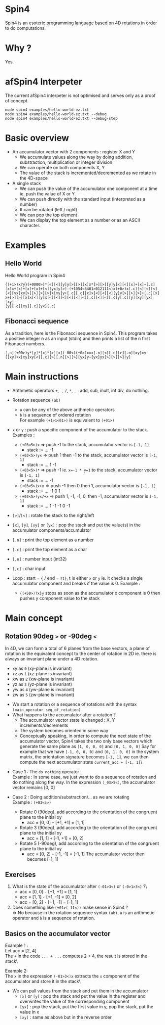 # Spin4
Spin4 is an esoteric programming language based on 4D rotations in order to do computations.

# Why ?
Yes.

# afSpin4 Interpeter
The current afSpin4 interpeter is not optimised and serves only as a proof of concept.
```
node spin4 examples/hello-world-ez.txt
node spin4 examples/hello-world-ez.txt --debug
node spin4 examples/hello-world-ez.txt --debug-step
```

# Basic overview
- An accumulator vector with 2 components : register X and Y
    - We accumulate values along the way by doing addition, substraction, multiplication or integer division
    - We can operate on both components X, Y
    - The value of the stack is incremented/decremented as we rotate in the 4D-space
- A single stack
    - We can push the value of the accumulator one component at a time ie. push the value of X or Y
    - We can push directly with the standard input (interpreted as a number)
    - It can be rotated (left / right)
    - We can pop the top element
    - We can display the top element as a number or as an ASCII character.

# Examples
## Hello World
Hello World program in Spin4
```
{(+1>)x?y}(+0000>)*[<][<][y]y[>][>][x]x*[>][>][y]y[<][<][x]+[x]+[.c]
[x]x+[x]+[x]+[x]+[<][yx]y[>]-(+1054<5401>012111<)x(+0>)x[.c][<][<][<]
[<][yx]xy[>][>][>][>]+[xy]y+[.c][.c][x]x[<][<][<][y]y[>][>][>]+[.c][x]
x+[>][>][x]x[<][y]x[<][<][<][<][<][<][.c][<][<][.c]y[.c][y][xy][yx][xy]
[y][.c][xy][.c][yx][.c]
```
## Fibonacci sequence
As a tradition, here is the Fibonacci sequence in Spin4. This program takes a positive integer n as an input (stdin) and then prints a list of the n first Fibonacci numbers.
```
[,n](+00>)y*[y]*[x]*[>][x](-00<)(+0>)xxx[.n][<][.c][>][.n][xy]xy
{[xy]+x[xy]xy[<][.c][>][.n][>][>][yx]y-[yx]yx[>][>][>]?y}
```

# Main instructions
- Arithmetic operators `+`, `-`, `/`, `*`, `_` : add, sub, mult, int div, do nothing.
- Rotation sequence `(ab)`
    - `a` can be any of the above arithmetic operators
    - `b` is a sequence of ordered rotation\
For example `(+1>1<01>)` is equivalent to `(+01>)`

- `x` or `y` : push a specific component of the accumulator to the stack.\
    Examples :
    - `(+03<5>)x` => push -1 to the stack, accumulator vector is `[-1, 1]`
        - stack := ... -1
    - `(+03<5>)yx` => push 1 then -1 to the stack, accumulator vector is `[-1, 1]`
        - stack := ... 1 -1
    - `(+03<5>)*` => push -1 ie. `x=-1 * y=1` to the stack, accumulator vector is `[-1, 1]`
        - stack := ... -1
    - `(+03<5>)x+y` => push -1 then 0 then 1, accumulator vector is `[-1, 1]`
        - stack := ... -1 0 1
    - `(+03<5>)yx/+x` => push 1, -1, -1, 0, then -1, accumulator vector is `[-1, 1]`
        - stack := ... 1 -1 -1 0 -1
- `[>]`/`[<]` : rotate the stack to the right/left
- `[x]`, `[y]`, `[xy]` or `[yx]` : pop the stack and put the value(s) in the accumulator components/accumulator
- `[.n]` : print the top element as a number
- `[.c]` : print the top element as a char
- `[,n]` : number input (int32)
- `[,c]` : char input
- Loop : start = `{` / end = `?t}`, t is either `x` or `y` ie. it checks a single accumulator component and breaks if the value is 0.
    Example :
    - `{(+50>)?x}y` stops as soon as the accumulator x component is 0 then pushes y component value to the stack

# Main concept
## Rotation 90deg `>` or -90deg `<`
In 4D, we can form a total of 6 planes from the base vectors, a plane of rotation is the equivalent concept to the center of rotation in 2D ie. there is always an invariant plane under a 4D rotation.
- xy as `0` (xy-plane is invariant)
- xz as `1` (xz-plane is invariant)
- xw as `2` (xw-plane is invariant)
- yz as `3` (yz-plane is invariant)
- yw as `4` (yw-plane is invariant)
- zw as `5` (zw-plane is invariant)

* We start a rotation or a sequence of rotations with the syntax `(main_operator seq_of_rotation)`
* What happens to the accumulator after a rotation ?
    - The accumulator vector state is changed : X, Y increments/decrements
    - The system becomes oriented in some way
    - Conceptually speaking, in order to compute the next state of the accumulator vector,
    Spin4 takes the two only base vectors which generate the same plane as `[1, 0, 0, 0]` and `[0, 1, 0, 0]`
    Say for example that we have `[-1, 0, 0, 0]` and `[0, 1, 0, 0]` in the system matrix, the orientation signature becomes `[-1, 1]`, we can then compute the next accumulator state `current_acc + [-1, 1]`\

- Case 1 : The `do nothing` operator `_`\
Example : 
    In some case, we just want to do a sequence of rotation and do nothing along the way.
    In the expression `(_03>5<)`, the accumulator vector remains [0, 0]

- Case 2 : Doing addition/substraction/... as we are rotating\
Example : `(+03<5>)`
    - Rotate 0 (90deg), add according to the orientation of the congruent plane to the initial xy
        - acc = [0, 0] `+` [+1, +1] = [1, 1]
    - Rotate 3 (90deg), add according to the orientation of the congruent plane to the initial xy
        - acc = [1, 1] `+` [-1, +1] = [0, 2]
    - Rotate 5 (-90deg), add according to the orientation of the congruent plane to the initial xy
        - acc = [0, 2] `+` [-1, -1] = [-1, 1]
The accumulator vector then becomes [-1, 1]

## Exercises
1. What is the state of the accumulator after `(-01>3<)` or `(-0>1>3<)` ?\
    - acc = [0, 0] `-` [+1, +1] = [1, 1]
    - acc = [1, 1] `-` [+1, -1] = [0, 2]
    - acc = [0, 2] `-` [+1, -1] = [-1, 1]
2. Does something like `(+01>(-11<))` make sense in Spin4 ?\
=> No because in the rotation sequence syntax `(ab)`, `a` is an arithmetic operator and `b` is a sequence of rotation.  

## Basics on the accumulator vector
Example 1 :\
Let acc = [2, 4]\
The `+` in the code `... + ...` computes 2 + 4, the result is stored in the stack\

Example 2:\
The `x` in the expression `(-01>3<)x` extracts the `x` component of the accumulator and store it in the stack\
- We can pull values from the stack and put them in the accumulator
    - `[x]` or `[y]` : pop the stack and put the value in the register and overwrites the value of the corresponding component
    - `[yx]` : pop the stack, put the first value in y, pop the stack, put the value in x
    - `[xy]` : same as above but in the reverse order
